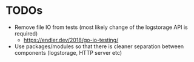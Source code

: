 # TODOs

* Remove file IO from tests (most likely change of the logstorage API is required)
    * https://endler.dev/2018/go-io-testing/
* Use packages/modules so that there is cleaner separation between components (logstorage, HTTP server etc)